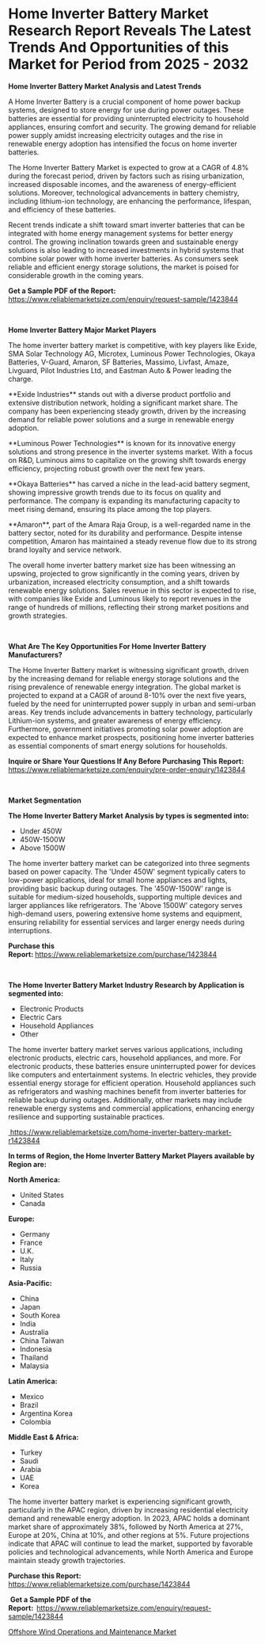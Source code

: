 <p><h1>Home Inverter Battery Market Research Report Reveals The Latest Trends And Opportunities of this Market for Period from 2025 - 2032</h1></p><p><strong>Home Inverter Battery Market Analysis and Latest Trends</strong></p>
<p><p>A Home Inverter Battery is a crucial component of home power backup systems, designed to store energy for use during power outages. These batteries are essential for providing uninterrupted electricity to household appliances, ensuring comfort and security. The growing demand for reliable power supply amidst increasing electricity outages and the rise in renewable energy adoption has intensified the focus on home inverter batteries.</p><p>The Home Inverter Battery Market is expected to grow at a CAGR of 4.8% during the forecast period, driven by factors such as rising urbanization, increased disposable incomes, and the awareness of energy-efficient solutions. Moreover, technological advancements in battery chemistry, including lithium-ion technology, are enhancing the performance, lifespan, and efficiency of these batteries. </p><p>Recent trends indicate a shift toward smart inverter batteries that can be integrated with home energy management systems for better energy control. The growing inclination towards green and sustainable energy solutions is also leading to increased investments in hybrid systems that combine solar power with home inverter batteries. As consumers seek reliable and efficient energy storage solutions, the market is poised for considerable growth in the coming years.</p></p>
<p><strong>Get a Sample PDF of the Report:&nbsp;</strong> <a href="https://www.reliablemarketsize.com/enquiry/request-sample/1423844?utm_campaign=2952&utm_medium=2&utm_source=Github&utm_content=ia&utm_term=07042025&utm_id=home-inverter-battery">https://www.reliablemarketsize.com/enquiry/request-sample/1423844</a></p>
<p>&nbsp;</p>
<p><strong>Home Inverter Battery Major Market Players</strong></p>
<p><p>The home inverter battery market is competitive, with key players like Exide, SMA Solar Technology AG, Microtex, Luminous Power Technologies, Okaya Batteries, V-Guard, Amaron, SF Batteries, Massimo, Livfast, Amaze, Livguard, Pilot Industries Ltd, and Eastman Auto & Power leading the charge. </p><p>**Exide Industries** stands out with a diverse product portfolio and extensive distribution network, holding a significant market share. The company has been experiencing steady growth, driven by the increasing demand for reliable power solutions and a surge in renewable energy adoption. </p><p>**Luminous Power Technologies** is known for its innovative energy solutions and strong presence in the inverter systems market. With a focus on R&D, Luminous aims to capitalize on the growing shift towards energy efficiency, projecting robust growth over the next few years.</p><p>**Okaya Batteries** has carved a niche in the lead-acid battery segment, showing impressive growth trends due to its focus on quality and performance. The company is expanding its manufacturing capacity to meet rising demand, ensuring its place among the top players.</p><p>**Amaron**, part of the Amara Raja Group, is a well-regarded name in the battery sector, noted for its durability and performance. Despite intense competition, Amaron has maintained a steady revenue flow due to its strong brand loyalty and service network.</p><p>The overall home inverter battery market size has been witnessing an upswing, projected to grow significantly in the coming years, driven by urbanization, increased electricity consumption, and a shift towards renewable energy solutions. Sales revenue in this sector is expected to rise, with companies like Exide and Luminous likely to report revenues in the range of hundreds of millions, reflecting their strong market positions and growth strategies.</p></p>
<p>&nbsp;</p>
<p><strong>What Are The Key Opportunities For Home Inverter Battery Manufacturers?</strong></p>
<p><p>The Home Inverter Battery market is witnessing significant growth, driven by the increasing demand for reliable energy storage solutions and the rising prevalence of renewable energy integration. The global market is projected to expand at a CAGR of around 8-10% over the next five years, fueled by the need for uninterrupted power supply in urban and semi-urban areas. Key trends include advancements in battery technology, particularly Lithium-ion systems, and greater awareness of energy efficiency. Furthermore, government initiatives promoting solar power adoption are expected to enhance market prospects, positioning home inverter batteries as essential components of smart energy solutions for households.</p></p>
<p><strong>Inquire or Share Your Questions If Any Before Purchasing This Report:</strong> <a href="https://www.reliablemarketsize.com/enquiry/pre-order-enquiry/1423844?utm_campaign=2952&utm_medium=2&utm_source=Github&utm_content=ia&utm_term=07042025&utm_id=home-inverter-battery">https://www.reliablemarketsize.com/enquiry/pre-order-enquiry/1423844</a></p>
<p>&nbsp;</p>
<p><strong>Market Segmentation</strong></p>
<p><strong>The Home Inverter Battery Market Analysis by types is segmented into:</strong></p>
<p><ul><li>Under 450W</li><li>450W-1500W</li><li>Above 1500W</li></ul></p>
<p><p>The home inverter battery market can be categorized into three segments based on power capacity. The 'Under 450W' segment typically caters to low-power applications, ideal for small home appliances and lights, providing basic backup during outages. The '450W-1500W' range is suitable for medium-sized households, supporting multiple devices and larger appliances like refrigerators. The 'Above 1500W' category serves high-demand users, powering extensive home systems and equipment, ensuring reliability for essential services and larger energy needs during interruptions.</p></p>
<p><strong>Purchase this Report:&nbsp;</strong><a href="https://www.reliablemarketsize.com/purchase/1423844?utm_campaign=2952&utm_medium=2&utm_source=Github&utm_content=ia&utm_term=07042025&utm_id=home-inverter-battery">https://www.reliablemarketsize.com/purchase/1423844</a></p>
<p>&nbsp;</p>
<p><strong>The Home Inverter Battery Market Industry Research by Application is segmented into:</strong></p>
<p><ul><li>Electronic Products</li><li>Electric Cars</li><li>Household Appliances</li><li>Other</li></ul></p>
<p><p>The home inverter battery market serves various applications, including electronic products, electric cars, household appliances, and more. For electronic products, these batteries ensure uninterrupted power for devices like computers and entertainment systems. In electric vehicles, they provide essential energy storage for efficient operation. Household appliances such as refrigerators and washing machines benefit from inverter batteries for reliable backup during outages. Additionally, other markets may include renewable energy systems and commercial applications, enhancing energy resilience and supporting sustainable practices.</p></p>
<p><a href="https://www.reliablemarketsize.com/home-inverter-battery-market-r1423844?utm_campaign=2952&utm_medium=2&utm_source=Github&utm_content=ia&utm_term=07042025&utm_id=home-inverter-battery">&nbsp;https://www.reliablemarketsize.com/home-inverter-battery-market-r1423844</a></p>
<p><strong>In terms of Region, the Home Inverter Battery Market Players available by Region are:</strong></p>
<p>
    <p> <strong> North America: </strong>
        <ul>
            <li>United States</li>
            <li>Canada</li>
        </ul>
        </p> 
    <p> <strong> Europe: </strong>
        <ul>
            <li>Germany</li>
            <li>France</li>
            <li>U.K.</li>
            <li>Italy</li>
            <li>Russia</li>
        </ul>
        </p> 
    <p> <strong> Asia-Pacific: </strong>
        <ul>
            <li>China</li>
            <li>Japan</li>
            <li>South Korea</li>
            <li>India</li>
            <li>Australia</li>
            <li>China Taiwan</li>
            <li>Indonesia</li>
            <li>Thailand</li>
            <li>Malaysia</li>
        </ul>
        </p> 
    <p> <strong> Latin America: </strong>
        <ul>
            <li>Mexico</li>
            <li>Brazil</li>
            <li>Argentina Korea</li>
            <li>Colombia</li>
        </ul>
        </p> 
    <p> <strong> Middle East & Africa: </strong>
        <ul>
            <li>Turkey</li>
            <li>Saudi</li>
            <li>Arabia</li>
            <li>UAE</li>
            <li>Korea</li>
        </ul>
    </p>
    </p>
<p><p>The home inverter battery market is experiencing significant growth, particularly in the APAC region, driven by increasing residential electricity demand and renewable energy adoption. In 2023, APAC holds a dominant market share of approximately 38%, followed by North America at 27%, Europe at 20%, China at 10%, and other regions at 5%. Future projections indicate that APAC will continue to lead the market, supported by favorable policies and technological advancements, while North America and Europe maintain steady growth trajectories.</p></p>
<p><strong>Purchase this Report: </strong><a href="https://www.reliablemarketsize.com/purchase/1423844?utm_campaign=2952&utm_medium=2&utm_source=Github&utm_content=ia&utm_term=07042025&utm_id=home-inverter-battery">https://www.reliablemarketsize.com/purchase/1423844</a></p>
<p>&nbsp;<strong>Get a Sample PDF of the Report:&nbsp;&nbsp;</strong><a href="https://www.reliablemarketsize.com/enquiry/request-sample/1423844?utm_campaign=2952&utm_medium=2&utm_source=Github&utm_content=ia&utm_term=07042025&utm_id=home-inverter-battery">https://www.reliablemarketsize.com/enquiry/request-sample/1423844</a></p>
<p><strong></strong></p>
<p><p><a href="https://github.com/kaqiewan/Market-Research-Report-List-1/blob/main/offshore-wind-operations-and-maintenance-market.md?utm_campaign=2952&utm_medium=2&utm_source=Github&utm_content=ia&utm_term=07042025&utm_id=home-inverter-battery">Offshore Wind Operations and Maintenance Market</a></p></p>